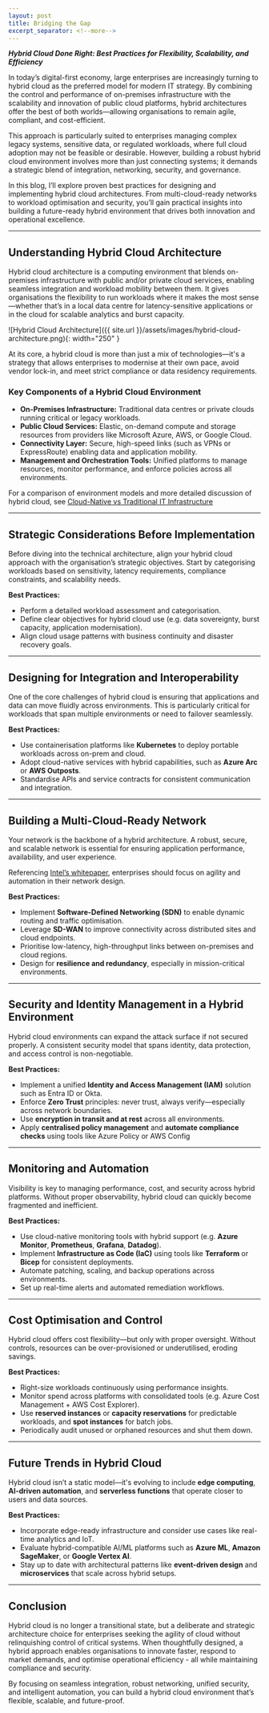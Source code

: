 ```yaml
---
layout: post
title: Bridging the Gap
excerpt_separator: <!--more-->
---
```


***Hybrid Cloud Done Right: Best Practices for Flexibility, Scalability, and Efficiency***

In today’s digital-first economy, large enterprises are increasingly turning to hybrid cloud as the preferred model for modern IT strategy. By combining the control and performance of on-premises infrastructure with the scalability and innovation of public cloud platforms, hybrid architectures offer the best of both worlds—allowing organisations to remain agile, compliant, and cost-efficient.

<!--more-->
This approach is particularly suited to enterprises managing complex legacy systems, sensitive data, or regulated workloads, where full cloud adoption may not be feasible or desirable. However, building a robust hybrid cloud environment involves more than just connecting systems; it demands a strategic blend of integration, networking, security, and governance.

In this blog, I’ll explore proven best practices for designing and implementing hybrid cloud architectures. From multi-cloud-ready networks to workload optimisation and security, you’ll gain practical insights into building a future-ready hybrid environment that drives both innovation and operational excellence.

---

## Understanding Hybrid Cloud Architecture

Hybrid cloud architecture is a computing environment that blends on-premises infrastructure with public and/or private cloud services, enabling seamless integration and workload mobility between them. It gives organisations the flexibility to run workloads where it makes the most sense—whether that’s in a local data centre for latency-sensitive applications or in the cloud for scalable analytics and burst capacity.

![Hybrid Cloud Architecture]({{ site.url }}/assets/images/hybrid-cloud-architecture.png){: width="250" }

At its core, a hybrid cloud is more than just a mix of technologies—it's a strategy that allows enterprises to modernise at their own pace, avoid vendor lock-in, and meet strict compliance or data residency requirements.

### Key Components of a Hybrid Cloud Environment

- **On-Premises Infrastructure:** Traditional data centres or private clouds running critical or legacy workloads.
- **Public Cloud Services:** Elastic, on-demand compute and storage resources from providers like Microsoft Azure, AWS, or Google Cloud.
- **Connectivity Layer:** Secure, high-speed links (such as VPNs or ExpressRoute) enabling data and application mobility.
- **Management and Orchestration Tools:** Unified platforms to manage resources, monitor performance, and enforce policies across all environments.

For a comparison of environment models and more detailed discussion of hybrid cloud, see [Cloud-Native vs Traditional IT Infrastructure](https://abunning.uk/blog/2024/12/cloud-native-vs-traditional-infrastructure)

---

## Strategic Considerations Before Implementation

Before diving into the technical architecture, align your hybrid cloud approach with the organisation’s strategic objectives. Start by categorising workloads based on sensitivity, latency requirements, compliance constraints, and scalability needs.

**Best Practices:**

- Perform a detailed workload assessment and categorisation.
- Define clear objectives for hybrid cloud use (e.g. data sovereignty, burst capacity, application modernisation).
- Align cloud usage patterns with business continuity and disaster recovery goals.

---

## Designing for Integration and Interoperability

One of the core challenges of hybrid cloud is ensuring that applications and data can move fluidly across environments. This is particularly critical for workloads that span multiple environments or need to failover seamlessly.

**Best Practices:**

- Use containerisation platforms like **Kubernetes** to deploy portable workloads across on-prem and cloud.
- Adopt cloud-native services with hybrid capabilities, such as **Azure Arc** or **AWS Outposts**.
- Standardise APIs and service contracts for consistent communication and integration.

---

## Building a Multi-Cloud-Ready Network

Your network is the backbone of a hybrid architecture. A robust, secure, and scalable network is essential for ensuring application performance, availability, and user experience.

Referencing [Intel’s whitepaper](https://www.intel.com/content/www/us/en/it-management/intel-it-best-practices/building-a-multi-cloud-ready-enterprise-network-paper.html), enterprises should focus on agility and automation in their network design.

**Best Practices:**

- Implement **Software-Defined Networking (SDN)** to enable dynamic routing and traffic optimisation.
- Leverage **SD-WAN** to improve connectivity across distributed sites and cloud endpoints.
- Prioritise low-latency, high-throughput links between on-premises and cloud regions.
- Design for **resilience and redundancy**, especially in mission-critical environments.

---

## Security and Identity Management in a Hybrid Environment

Hybrid cloud environments can expand the attack surface if not secured properly. A consistent security model that spans identity, data protection, and access control is non-negotiable.

**Best Practices:**

- Implement a unified **Identity and Access Management (IAM)** solution such as Entra ID or Okta.
- Enforce **Zero Trust** principles: never trust, always verify—especially across network boundaries.
- Use **encryption in transit and at rest** across all environments.
- Apply **centralised policy management** and **automate compliance checks** using tools like Azure Policy or AWS Config

---

## Monitoring and Automation

Visibility is key to managing performance, cost, and security across hybrid platforms. Without proper observability, hybrid cloud can quickly become fragmented and inefficient.

**Best Practices:**

- Use cloud-native monitoring tools with hybrid support (e.g. **Azure Monitor**, **Prometheus**, **Grafana**, **Datadog**).
- Implement **Infrastructure as Code (IaC)** using tools like **Terraform** or **Bicep** for consistent deployments.
- Automate patching, scaling, and backup operations across environments.
- Set up real-time alerts and automated remediation workflows.

---

## Cost Optimisation and Control

Hybrid cloud offers cost flexibility—but only with proper oversight. Without controls, resources can be over-provisioned or underutilised, eroding savings.

**Best Practices:**

- Right-size workloads continuously using performance insights.
- Monitor spend across platforms with consolidated tools (e.g. Azure Cost Management + AWS Cost Explorer).
- Use **reserved instances** or **capacity reservations** for predictable workloads, and **spot instances** for batch jobs.
- Periodically audit unused or orphaned resources and shut them down.

---

## Future Trends in Hybrid Cloud

Hybrid cloud isn’t a static model—it's evolving to include **edge computing**, **AI-driven automation**, and **serverless functions** that operate closer to users and data sources.

**Best Practices:**

- Incorporate edge-ready infrastructure and consider use cases like real-time analytics and IoT.
- Evaluate hybrid-compatible AI/ML platforms such as **Azure ML**, **Amazon SageMaker**, or **Google Vertex AI**.
- Stay up to date with architectural patterns like **event-driven design** and **microservices** that scale across hybrid setups.

---

## Conclusion

Hybrid cloud is no longer a transitional state, but a deliberate and strategic architecture choice for enterprises seeking the agility of cloud without relinquishing control of critical systems. When thoughtfully designed, a hybrid approach enables organisations to innovate faster, respond to market demands, and optimise operational efficiency - all while maintaining compliance and security.

By focusing on seamless integration, robust networking, unified security, and intelligent automation, you can build a hybrid cloud environment that’s flexible, scalable, and future-proof.
